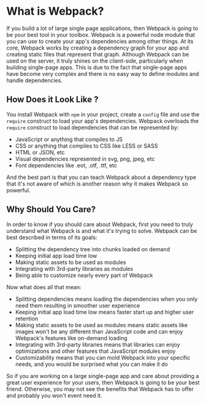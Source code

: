 # What is Webpack?

If you build a lot of large single page applications, then Webpack is going to be your best tool in your toolbox. Webpack is a powerful node module that you can use to create your app's dependencies among other things. At its core, Webpack works by creating a dependency graph for your app and creating static files that represent that graph. Although Webpack can be used on the server, it truly shines on the client-side, particularly when building single-page apps. This is due to the fact that single-page apps have become very complex and there is no easy way to define modules and handle dependencies.

## How Does it Look Like ?

You install Webpack with `npm` in your project, create a `config` file and use the `require` construct to load your app's dependencies. Webpack overloads the `require` construct to load dependencies that can be represented by:

- JavaScript or anything that compiles to JS
- CSS or anything that compiles to CSS like LESS or SASS
- HTML or JSON, etc
- Visual dependencies represented in svg, png, jpeg, etc
- Font dependencies like .eot, .otf, .ttf, etc

And the best part is that you can teach Webpack about a dependency type that it's not aware of which is another reason why it makes Webpack so powerful.

## Why Should You Care?

In order to know if you should care about Webpack, first you need to truly understand what Webpack is and what it's trying to solve. Webpack can be best described in terms of its goals:

- Splitting the dependency tree into chunks loaded on demand
- Keeping initial app load time low
- Making static assets to be used as modules
- Integrating with 3rd-party libraries as modules
- Being able to customize nearly every part of Webpack

Now what does all that mean:

- Splitting dependencies means loading the dependencies when you only need them resulting in smoother user experience
- Keeping initial app load time low means faster start up and higher user retention
- Making static assets to be used as modules means static assets like images won't be any different than JavaScript code and can enjoy Webpack's features like on-demand loading
- Integrating with 3rd-party libraries means that libraries can enjoy optimizations and other features that JavaScript modules enjoy
- Customizability means that you can mold Webpack into your specific needs, and you would be surprised what you can make it do

So if you are working on a large single-page app and care about providing a great user experience for your users, then Webpack is going to be your best friend. Otherwise, you may not see the benefits that Webpack has to offer and probably you won't event need it.

